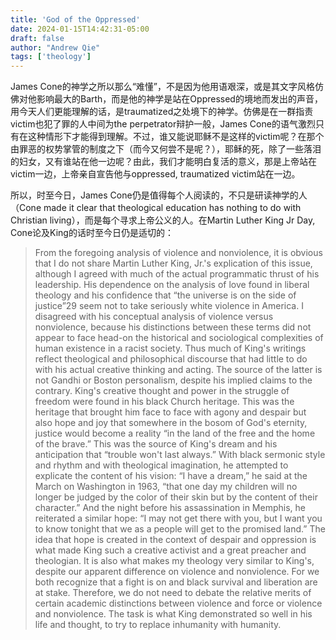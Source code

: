 ```yaml
---
title: 'God of the Oppressed'
date: 2024-01-15T14:42:31-05:00
draft: false
author: "Andrew Qie"
tags: ['theology']
---
```


James Cone的神学之所以那么“难懂”，不是因为他用语艰深，或是其文字风格仿佛对他影响最大的Barth，而是他的神学是站在Oppressed的境地而发出的声音，用今天人们更能理解的话，是traumatized之处境下的神学。仿佛是在一群指责victim也犯了罪的人中间为the perpetrator辩护一般，James Cone的语气激烈只有在这种情形下才能得到理解。不过，谁又能说耶稣不是这样的victim呢？在那个由罪恶的权势掌管的制度之下（而今又何尝不是呢？），耶稣的死，除了一些落泪的妇女，又有谁站在他一边呢？由此，我们才能明白复活的意义，那是上帝站在victim一边，上帝亲自宣告他与oppressed, traumatized victim站在一边。

所以，时至今日，James Cone仍是值得每个人阅读的，不只是研读神学的人（Cone made it clear that theological education has nothing to do with Christian living），而是每个寻求上帝公义的人。在Martin Luther King Jr Day, Cone论及King的话时至今日仍是适切的：

> From the foregoing analysis of violence and nonviolence, it is obvious that I do not share Martin Luther King, Jr.'s explication of this issue, although I agreed with much of the actual programmatic thrust of his leadership. His dependence on the analysis of love found in liberal theology and his confidence that “the universe is on the side of justice”29 seem not to take seriously white violence in America. I disagreed with his conceptual analysis of violence versus nonviolence, because his distinctions between these terms did not appear to face head-on the historical and sociological complexities of human existence in a racist society. Thus much of King's writings reflect theological and philosophical discourse that had little to do with his actual creative thinking and acting. The source of the latter is not Gandhi or Boston personalism, despite his implied claims to the contrary. King's creative thought and power in the struggle of freedom were found in his black Church heritage. This was the heritage that brought him face to face with agony and despair but also hope and joy that somewhere in the bosom of God's eternity, justice would become a reality “in the land of the free and the home of the brave.” This was the source of King's dream and his anticipation that “trouble won't last always.” With black sermonic style and rhythm and with theological imagination, he attempted to explicate the content of his vision: “I have a dream,” he said at the March on Washington in 1963, “that one day my children will no longer be judged by the color of their skin but by the content of their character.” And the night before his assassination in Memphis, he reiterated a similar hope: “I may not get there with you, but I want you to know tonight that we as a people will get to the promised land.” The idea that hope is created in the context of despair and oppression is what made King such a creative activist and a great preacher and theologian. It is also what makes my theology very similar to King's, despite our apparent difference on violence and nonviolence. For we both recognize that a fight is on and black survival and liberation are at stake. Therefore, we do not need to debate the relative merits of certain academic distinctions between violence and force or violence and nonviolence. The task is what King demonstrated so well in his life and thought, to try to replace inhumanity with humanity.